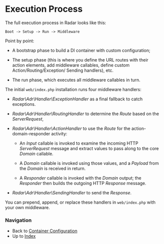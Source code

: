 # Execution Process

The full execution process in Radar looks like this:

    Boot -> Setup -> Run -> Middleware

Point by point:

- A bootstrap phase to build a DI container with custom configuration;

- The setup phase (this is where you define the URL routes with their action
elements, add middleware callables, define custom Action/Routing/Exception/
Sending handlers), etc.

- The run phase, which executes all middleware callables in turn.

The initial `web/index.php` installation runs four middleware handlers:

- _Radar\Adr\Handler\ExceptionHandler_ as a final fallback to catch exceptions.

- _Radar\Adr\Handler\RoutingHandler_ to determine the _Route_ based on the _ServerRequest_,

- _Radar\Adr\Handler\ActionHandler_ to use the _Route_ for the action-domain-responder activity:

    - An _Input_ callable is invoked to examine the incoming HTTP
    _ServerRequest_ message and extract values to pass along to the core
    _Domain_ callable.

    - A _Domain_ callable is invoked using those values, and a _Payload_
    from the _Domain_ is received in return.

    - A _Responder_ callable is invoked with the _Domain_ output; the
    _Responder_ then builds the outgoing HTTP _Response_ message.

- _Radar\Adr\Handler\SendingHandler_ to send the _Response_.

You can prepend, append, or replace these handlers in `web/index.php` with your own middleware.

### Navigation

* Back to [Container Configuration](/docs/container.md)
* Up to [Index](/docs/index.md)
